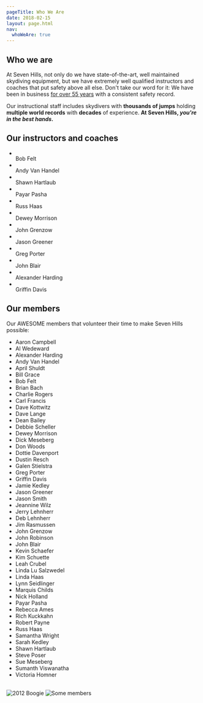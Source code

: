 ```yaml
---
pageTitle: Who We Are
date: 2018-02-15
layout: page.html
nav:
  whoWeAre: true
---
```


## Who we are

At Seven Hills, not only do we have state-of-the-art, well maintained skydiving equipment, but we have extremely well qualified instructors and coaches that put safety above all else. Don't take our word for it: We have been in business [for over 55 years](../about-us) with a consistent safety record.

Our instructional staff includes skydivers with __thousands of jumps__ holding __multiple world records__ with __decades__ of experience. __At Seven Hills, _you're in the best hands_.__

## Our instructors and coaches

<ul class="people">
	<li class="people__item">
		<img src="../img/people/bob-felt.jpg" alt="">
		<div class="people__item-name">Bob Felt</div>
	</li>
	<li class="people__item">
		<img src="../img/people/andy-van-handel.jpg" alt="">
		<div class="people__item-name">Andy Van Handel</div>
	</li>
	<li class="people__item">
		<img src="../img/people/shawn-hartlaub.jpg" alt="">
		<div class="people__item-name">Shawn Hartlaub</div>
	</li>
	<li class="people__item">
		<img src="../img/people/payar-pasha.jpg" alt="">
		<div class="people__item-name">Payar Pasha</div>
	</li>
	<li class="people__item">
		<img src="../img/people/russ-haas.jpg" alt="">
		<div class="people__item-name">Russ Haas</div>
	</li>
	<li class="people__item">
		<img src="../img/people/dewey-morrison.jpg" alt="">
		<div class="people__item-name">Dewey Morrison</div>
	</li>
	<li class="people__item">
		<img src="../img/people/john-grenzow.png" alt="">
		<div class="people__item-name">John Grenzow</div>
	</li>
	<li class="people__item">
		<img src="../img/people/jason-greener.jpg" alt="">
		<div class="people__item-name">Jason Greener</div>
	</li>
	<li class="people__item">
		<img src="../img/people/greg-porter.jpg" alt="">
		<div class="people__item-name">Greg Porter</div>
	</li>
	<li class="people__item">
		<img src="../img/people/john-blair.jpg" alt="">
		<div class="people__item-name">John Blair</div>
	</li>
	<li class="people__item">
		<img src="../img/people/alexander-harding.jpg" alt="">
		<div class="people__item-name">Alexander Harding</div>
	</li>
	<li class="people__item">
		<img src="../img/people/griffin-davis.jpg" alt="">
		<div class="people__item-name">Griffin Davis</div>
	</li>
</ul>

## Our members

Our AWESOME members that volunteer their time to make Seven Hills possible:

<ul class="people-text">
	<li class="people-text__item">Aaron Campbell</li>
	<li class="people-text__item">Al Wedeward</li>
	<li class="people-text__item">Alexander Harding</li>
	<li class="people-text__item">Andy Van Handel</li>
	<li class="people-text__item">April Shuldt</li>
	<li class="people-text__item">Bill Grace</li>
	<li class="people-text__item">Bob Felt</li>
	<li class="people-text__item">Brian Bach</li>
	<li class="people-text__item">Charlie Rogers</li>
	<li class="people-text__item">Carl Francis</li>
	<li class="people-text__item">Dave Kottwitz</li>
	<li class="people-text__item">Dave Lange</li>
	<li class="people-text__item">Dean Bailey</li>
	<li class="people-text__item">Debbie Scheller</li>
	<li class="people-text__item">Dewey Morrison</li>
	<li class="people-text__item">Dick Meseberg</li>
	<li class="people-text__item">Don Woods</li>
	<li class="people-text__item">Dottie Davenport</li>
	<li class="people-text__item">Dustin Resch</li>
	<li class="people-text__item">Galen Stielstra</li>
	<li class="people-text__item">Greg Porter</li>
	<li class="people-text__item">Griffin Davis</li>
	<li class="people-text__item">Jamie Kedley</li>
	<li class="people-text__item">Jason Greener</li>
	<li class="people-text__item">Jason Smith</li>
	<li class="people-text__item">Jeannine Wilz</li>
	<li class="people-text__item">Jerry Lehnherr</li>
	<li class="people-text__item">Deb Lehnherr</li>
	<li class="people-text__item">Jim Rasmussen</li>
	<li class="people-text__item">John Grenzow</li>
	<li class="people-text__item">John Robinson</li>
	<li class="people-text__item">John Blair</li>
	<li class="people-text__item">Kevin Schaefer</li>
	<li class="people-text__item">Kim Schuette</li>
	<li class="people-text__item">Leah Crubel</li>
	<li class="people-text__item">Linda Lu Salzwedel</li>
	<li class="people-text__item">Linda Haas</li>
	<li class="people-text__item">Lynn Seidlinger</li>
	<li class="people-text__item">Marquis Childs</li>
	<li class="people-text__item">Nick Holland</li>
	<li class="people-text__item">Payar Pasha</li>
	<li class="people-text__item">Rebecca Ames</li>
	<li class="people-text__item">Rich Kuckkahn</li>
	<li class="people-text__item">Robert Payne</li>
	<li class="people-text__item">Russ Haas</li>
	<li class="people-text__item">Samantha Wright</li>
	<li class="people-text__item">Sarah Kedley</li>
	<li class="people-text__item">Shawn Hartlaub</li>
	<li class="people-text__item">Steve Poser</li>
	<li class="people-text__item">Sue Meseberg</li>
	<li class="people-text__item">Sumanth Viswanatha</li>
	<li class="people-text__item">Victoria Homner</li>
</ul>

<br>

<img src="../img/boogie.jpg" alt="2012 Boogie" class="full-width">

<img src="../img/some-members.jpg" alt="Some members" class="full-width">
